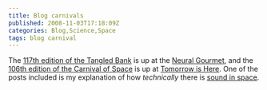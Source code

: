 ```yaml
---
title: Blog carnivals
published: 2008-11-03T17:18:09Z
categories: Blog,Science,Space
tags: blog carnival
---
```


The <a href="http://neuralgourmet.com/2008/10/30/tangled-bank-117/">117th edition of the Tangled Bank</a> is up at the <a href="http://neuralgourmet.com/">Neural Gourmet</a>, and the <a href="http://www.tomorrow-is-here.org/content/view/109/106/">106th edition of the Carnival of Space</a> is up at <a href="http://www.tomorrow-is-here.org/">Tomorrow is Here</a>.  One of the posts included is my explanation of how <em>technically</em> there is <a href="/2008/10/sound-in-space/">sound in space</a>.

